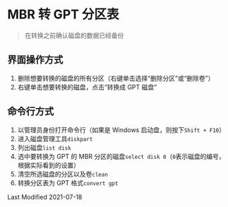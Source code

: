 # MBR 转 GPT 分区表

> 在转换之前确认磁盘的数据已经备份

## 界面操作方式

1. 删除想要转换的磁盘的所有分区（右键单击选择“删除分区”或“删除卷”）
2. 右键单击想要转换的磁盘，点击“转换成 GPT 磁盘”

## 命令行方式

1. 以管理员身份打开命令行（如果是 Windows 启动盘，则按下`Shift + F10`）
2. 进入磁盘管理工具`diskpart`
3. 列出磁盘`list disk`
4. 选中要转换为 GPT 的 MBR 分区的磁盘`select disk 0`（`0`表示磁盘的编号，根据实际看到的设置）
5. 清空所选磁盘的分区以及卷`clean`
6. 转换分区表为 GPT 格式`convert gpt`

Last Modified 2021-07-18
